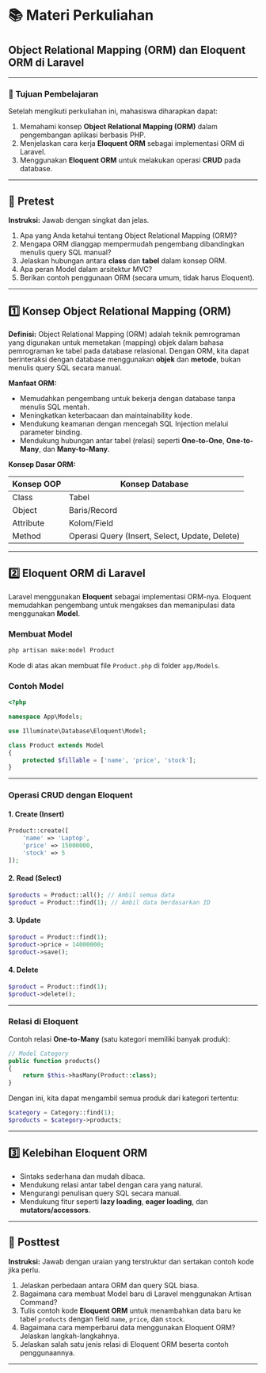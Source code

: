 # 📚 Materi Perkuliahan

## **Object Relational Mapping (ORM) dan Eloquent ORM di Laravel**

---

### 🎯 **Tujuan Pembelajaran**

Setelah mengikuti perkuliahan ini, mahasiswa diharapkan dapat:

1. Memahami konsep **Object Relational Mapping (ORM)** dalam pengembangan aplikasi berbasis PHP.
2. Menjelaskan cara kerja **Eloquent ORM** sebagai implementasi ORM di Laravel.
3. Menggunakan **Eloquent ORM** untuk melakukan operasi **CRUD** pada database.

---
## 📝 **Pretest**

**Instruksi:** Jawab dengan singkat dan jelas.

1. Apa yang Anda ketahui tentang Object Relational Mapping (ORM)?
2. Mengapa ORM dianggap mempermudah pengembang dibandingkan menulis query SQL manual?
3. Jelaskan hubungan antara **class** dan **tabel** dalam konsep ORM.
4. Apa peran Model dalam arsitektur MVC?
5. Berikan contoh penggunaan ORM (secara umum, tidak harus Eloquent).

---

## 1️⃣ **Konsep Object Relational Mapping (ORM)**

**Definisi:**
Object Relational Mapping (ORM) adalah teknik pemrograman yang digunakan untuk memetakan (mapping) objek dalam bahasa pemrograman ke tabel pada database relasional. Dengan ORM, kita dapat berinteraksi dengan database menggunakan **objek** dan **metode**, bukan menulis query SQL secara manual.

**Manfaat ORM:**

* Memudahkan pengembang untuk bekerja dengan database tanpa menulis SQL mentah.
* Meningkatkan keterbacaan dan maintainability kode.
* Mendukung keamanan dengan mencegah SQL Injection melalui parameter binding.
* Mendukung hubungan antar tabel (relasi) seperti **One-to-One**, **One-to-Many**, dan **Many-to-Many**.

**Konsep Dasar ORM:**

| Konsep OOP | Konsep Database                                |
| ---------- | ---------------------------------------------- |
| Class      | Tabel                                          |
| Object     | Baris/Record                                   |
| Attribute  | Kolom/Field                                    |
| Method     | Operasi Query (Insert, Select, Update, Delete) |

---

## 2️⃣ **Eloquent ORM di Laravel**

Laravel menggunakan **Eloquent** sebagai implementasi ORM-nya.
Eloquent memudahkan pengembang untuk mengakses dan memanipulasi data menggunakan **Model**.

### **Membuat Model**

```bash
php artisan make:model Product
```

Kode di atas akan membuat file `Product.php` di folder `app/Models`.

### **Contoh Model**

```php
<?php

namespace App\Models;

use Illuminate\Database\Eloquent\Model;

class Product extends Model
{
    protected $fillable = ['name', 'price', 'stock'];
}
```

---

### **Operasi CRUD dengan Eloquent**

#### 1. **Create (Insert)**

```php
Product::create([
    'name' => 'Laptop',
    'price' => 15000000,
    'stock' => 5
]);
```

#### 2. **Read (Select)**

```php
$products = Product::all(); // Ambil semua data
$product = Product::find(1); // Ambil data berdasarkan ID
```

#### 3. **Update**

```php
$product = Product::find(1);
$product->price = 14000000;
$product->save();
```

#### 4. **Delete**

```php
$product = Product::find(1);
$product->delete();
```

---

### **Relasi di Eloquent**

Contoh relasi **One-to-Many** (satu kategori memiliki banyak produk):

```php
// Model Category
public function products()
{
    return $this->hasMany(Product::class);
}
```

Dengan ini, kita dapat mengambil semua produk dari kategori tertentu:

```php
$category = Category::find(1);
$products = $category->products;
```

---

## 3️⃣ **Kelebihan Eloquent ORM**

* Sintaks sederhana dan mudah dibaca.
* Mendukung relasi antar tabel dengan cara yang natural.
* Mengurangi penulisan query SQL secara manual.
* Mendukung fitur seperti **lazy loading**, **eager loading**, dan **mutators/accessors**.

---

## 📝 **Posttest**

**Instruksi:** Jawab dengan uraian yang terstruktur dan sertakan contoh kode jika perlu.

1. Jelaskan perbedaan antara ORM dan query SQL biasa.
2. Bagaimana cara membuat Model baru di Laravel menggunakan Artisan Command?
3. Tulis contoh kode **Eloquent ORM** untuk menambahkan data baru ke tabel `products` dengan field `name`, `price`, dan `stock`.
4. Bagaimana cara memperbarui data menggunakan Eloquent ORM? Jelaskan langkah-langkahnya.
5. Jelaskan salah satu jenis relasi di Eloquent ORM beserta contoh penggunaannya.

---

